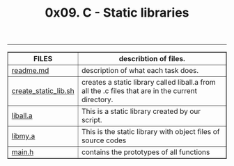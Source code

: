 <html>
<body>
<header>
<h1>0x09. C - Static libraries</h1>
</header>
<hr>
<section>
<p>
<table border="1">
<tr><th>FILES</th><th>describtion of files.</th></tr>
<tr><td><a href="https://github.com/Kystar012/alx-low_level_programming/blob/master/0x09-static_libraries/README.md">readme.md</a></td><td>description of what each task does.</td></tr>
<tr><td><a href="https://github.com/Kystar012/alx-low_level_programming/blob/master/0x09-static_libraries/create_static_lib.sh">create_static_lib.sh</a></td><td>creates a static library called liball.a from all the .c files that are in the current directory. </td></tr>
<tr><td><a href="https://github.com/Kystar012/alx-low_level_programming/blob/master/0x09-static_libraries/liball.a">liball.a</a></td><td>This is a static library created by our script.</td></tr>
<tr><td><a href="https://github.com/Kystar012/alx-low_level_programming/blob/master/0x09-static_libraries/libmy.a">libmy.a</a></td><td>This is the static library with object files of source codes</td></tr>
<tr><td><a href="https://github.com/Kystar012/alx-low_level_programming/blob/master/0x09-static_libraries/main.h">main.h</a></td><td>contains the prototypes of all functions</td></tr>
</table>
</p>
</section>
</body>
</html>
